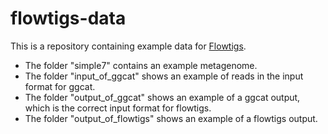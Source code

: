# flowtigs-data

This is a repository containing example data for [Flowtigs](https://github.com/elieling/flowtigs).

- The folder "simple7" contains an example metagenome.
- The folder "input_of_ggcat" shows an example of reads in the input format for ggcat.
- The folder "output_of_ggcat" shows an example of a ggcat output, which is the correct input format for flowtigs.
- The folder "output_of_flowtigs" shows an example of a flowtigs output.

